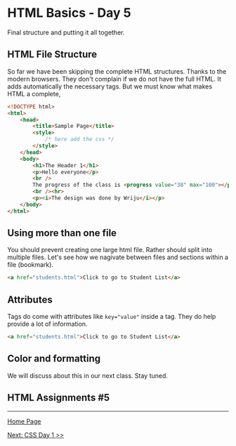 # HTML Basics - Day 5

Final structure and putting it all together.

## HTML File Structure

So far we have been skipping the complete HTML structures. Thanks to the modern browsers. They don't complain if we do not have the full HTML. It adds automatically the necessary tags. But we must know what makes HTML a complete,

```html
<!DOCTYPE html>
<html>    
    <head>
        <title>Sample Page</title>
        <style>
            /* here add the css */
        </style>
    </head>
    <body>
        <h1>The Header 1</h1>
        <p>Hello everyone</p>
        <br />
        The progress of the class is <progress value="38" max="100"></progress> 
        <br /><hr>
        <p><i>The design was done by Wriju</i></p>
    </body>
</html>
```

## Using more than one file

You should prevent creating one large html file. Rather should split into multiple files. Let's see how we nagivate between files and sections within a file (bookmark).

```html
<a href="students.html">Click to go to Student List</a>
```

## Attributes

Tags do come with attributes like `key="value"` inside a tag. They do help provide a lot of information.

```html
<a href="students.html">Click to go to Student List</a>
```

## Color and formatting

We will discuss about this in our next class. Stay tuned.

## HTML Assignments #5


---

[Home Page](../README.md)

[Next: CSS Day 1 >>](../css/01-css-day-01.md)
